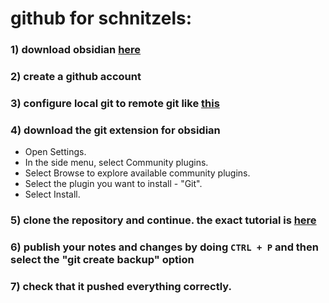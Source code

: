 # github for schnitzels:
### 1) download obsidian [here](https://obsidian.md/)
### 2) create a github account
### 3) configure local git to remote git like [this](https://docs.github.com/en/authentication/keeping-your-account-and-data-secure/managing-your-personal-access-tokens#creating-a-personal-access-token-classic)
### 4) download the git extension for obsidian  
- Open Settings.
- In the side menu, select Community plugins.
- Select Browse to explore available community plugins.
- Select the plugin you want to install - "Git".
- Select Install.
### 5) clone the repository and continue. the exact tutorial is [here](https://forum.obsidian.md/t/the-easiest-way-to-setup-obsidian-git-to-backup-notes/51429)
### 6) publish your notes and changes by doing ``` CTRL + P ``` and then select the "git create backup" option
### 7) check that it pushed everything correctly. 
